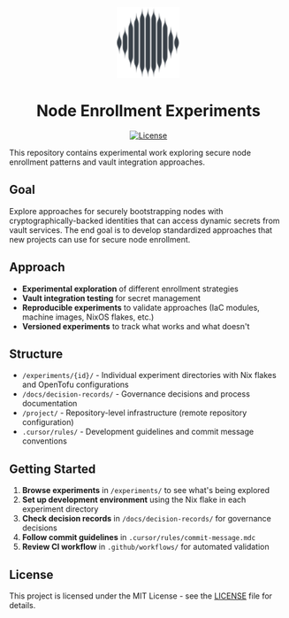 <div align="center">
  <img alt="Logo" src="./docs/assets/logo.svg" height="128">
  <h1>Node Enrollment Experiments</h1>

  <div>
    <a href="https://github.com/zabronax/node-enrollment-experiment/blob/main/LICENSE"><img alt="License" src="https://img.shields.io/github/license/zabronax/node-enrollment-experiment?style=for-the-badge&labelColor=020618&color=0f172b"></a>
  </div>
</div>

This repository contains experimental work exploring secure node enrollment patterns and vault integration approaches.

## Goal
Explore approaches for securely bootstrapping nodes with cryptographically-backed identities that can access dynamic secrets from vault services. The end goal is to develop standardized approaches that new projects can use for secure node enrollment.

## Approach
- **Experimental exploration** of different enrollment strategies
- **Vault integration testing** for secret management
- **Reproducible experiments** to validate approaches (IaC modules, machine images, NixOS flakes, etc.)
- **Versioned experiments** to track what works and what doesn't

## Structure
- `/experiments/{id}/` - Individual experiment directories with Nix flakes and OpenTofu configurations
- `/docs/decision-records/` - Governance decisions and process documentation
- `/project/` - Repository-level infrastructure (remote repository configuration)
- `.cursor/rules/` - Development guidelines and commit message conventions

## Getting Started
1. **Browse experiments** in `/experiments/` to see what's being explored
2. **Set up development environment** using the Nix flake in each experiment directory
3. **Check decision records** in `/docs/decision-records/` for governance decisions
4. **Follow commit guidelines** in `.cursor/rules/commit-message.mdc`
5. **Review CI workflow** in `.github/workflows/` for automated validation

## License
This project is licensed under the MIT License - see the [LICENSE](LICENSE) file for details.
